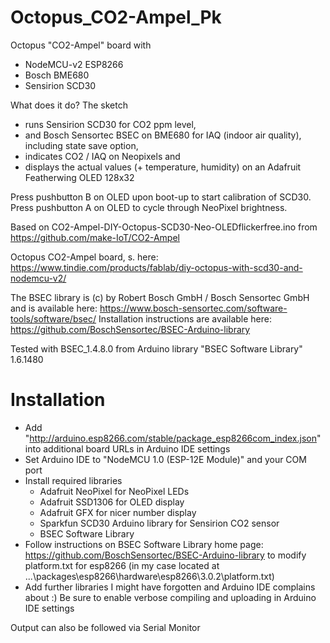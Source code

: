 # Octopus_CO2-Ampel_Pk
Octopus "CO2-Ampel" board with
* NodeMCU-v2 ESP8266
* Bosch BME680
* Sensirion SCD30

What does it do?
The sketch
* runs Sensirion SCD30 for CO2 ppm level,
* and Bosch Sensortec BSEC on BME680 for IAQ (indoor air quality), including state save option,
* indicates CO2 / IAQ on Neopixels and
* displays the actual values (+ temperature, humidity) on an Adafruit Featherwing OLED 128x32

Press pushbutton B on OLED upon boot-up to start calibration of SCD30.
Press pushbutton A on OLED to cycle through NeoPixel brightness.

Based on CO2-Ampel-DIY-Octopus-SCD30-Neo-OLEDflickerfree.ino from https://github.com/make-IoT/CO2-Ampel

Octopus CO2-Ampel board, s. here:
https://www.tindie.com/products/fablab/diy-octopus-with-scd30-and-nodemcu-v2/

The BSEC library is (c) by Robert Bosch GmbH / Bosch Sensortec GmbH and is available here:
https://www.bosch-sensortec.com/software-tools/software/bsec/
Installation instructions are available here:
https://github.com/BoschSensortec/BSEC-Arduino-library

Tested with BSEC_1.4.8.0 from Arduino library "BSEC Software Library" 1.6.1480

# Installation
* Add "http://arduino.esp8266.com/stable/package_esp8266com_index.json" into additional board URLs in Arduino IDE settings
* Set Arduino IDE to "NodeMCU 1.0 (ESP-12E Module)" and your COM port
* Install required libraries
  * Adafruit NeoPixel for NeoPixel LEDs
  * Adafruit SSD1306 for OLED display
  * Adafruit GFX for nicer number display
  * Sparkfun SCD30 Arduino library for Sensirion CO2 sensor
  * BSEC Software Library
* Follow instructions on BSEC Software Library home page: https://github.com/BoschSensortec/BSEC-Arduino-library to modify platform.txt for esp8266 (in my case located at ...\packages\esp8266\hardware\esp8266\3.0.2\platform.txt)
* Add further libraries I might have forgotten and Arduino IDE complains about :) Be sure to enable verbose compiling and uploading in Arduino IDE settings

Output can also be followed via Serial Monitor
